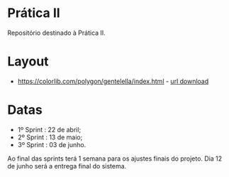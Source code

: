 # Prática II
Repositório destinado à Prática II.

# Layout
- <https://colorlib.com/polygon/gentelella/index.html> - [url download](http://www.999webtemplates.com/HAvNV)

# Datas
- 1º Sprint : 22 de abril;
- 2º Sprint : 13 de maio;
- 3º Sprint : 03 de junho.

Ao final das sprints terá 1 semana para os ajustes finais do projeto. Dia 12 de junho será a entrega final do sistema.
